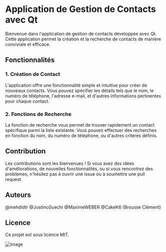 # Application de Gestion de Contacts avec Qt
Bienvenue dans l'application de gestion de contacts développée avec Qt. 
Cette application permet la création et la recherche de contacts de manière conviviale et efficace.

## Fonctionnalités

  ### 1. Création de Contact
  
  L'application offre une fonctionnalité simple et intuitive pour créer de nouveaux contacts. Vous pouvez spécifier les détails tels que le nom, le numéro de téléphone, l'adresse e-mail, et d'autres informations pertinentes pour chaque contact.
  
  ### 2. Fonctions de Recherche
  
  La fonction de recherche vous permet de trouver rapidement un contact spécifique parmi la liste existante. Vous pouvez effectuer des recherches en fonction du nom, du numéro de téléphone, ou d'autres critères définis.

## Contribution

Les contributions sont les bienvenues ! 
Si vous avez des idées d'améliorations, de nouvelles fonctionnalités, ou si vous rencontrez des problèmes, n'hésitez pas à ouvrir une issue ou à soumettre une pull request.

## Auteurs

@mehdidtr
@JustincGuechi
@MaximeWEBER
@CakeK6 (Brousse Clément)

## Licence

Ce projet est sous licence MIT.

![image](https://github.com/mehdidtr/contacts/assets/129166686/1a14ec74-97ab-44ff-be4d-04f5f1862015)
